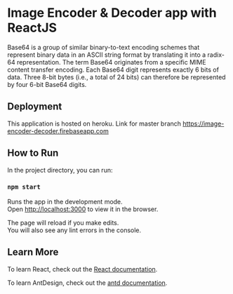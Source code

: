 # Image Encoder & Decoder app with ReactJS


Base64 is a group of similar binary-to-text encoding schemes that represent binary data in an ASCII string format by translating it into a radix-64 representation. The term Base64 originates from a specific MIME content transfer encoding. Each Base64 digit represents exactly 6 bits of data. Three 8-bit bytes (i.e., a total of 24 bits) can therefore be represented by four 6-bit Base64 digits.

## Deployment
This application is hosted on heroku. Link for master branch https://image-encoder-decoder.firebaseapp.com

## How to Run
In the project directory, you can run:

### `npm start`

Runs the app in the development mode.<br>
Open [http://localhost:3000](http://localhost:3000) to view it in the browser.

The page will reload if you make edits.<br>
You will also see any lint errors in the console.

## Learn More

To learn React, check out the [React documentation](https://reactjs.org/).

To learn AntDesign, check out the [antd documentation](https://ant.design/).

